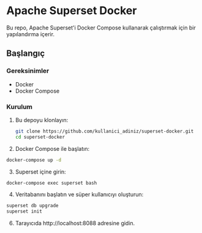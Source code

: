 # Apache Superset Docker

Bu repo, Apache Superset'i Docker Compose kullanarak çalıştırmak için bir yapılandırma içerir.

## Başlangıç

### Gereksinimler

- Docker
- Docker Compose

### Kurulum

1. Bu depoyu klonlayın:

   ```bash
   git clone https://github.com/kullanici_adiniz/superset-docker.git
   cd superset-docker
   ```
2. Docker Compose ile başlatın:
  ```bash
  docker-compose up -d
  ```

3. Superset içine girin:

  ```bash
  docker-compose exec superset bash
  ```

4. Veritabanını başlatın ve süper kullanıcıyı oluşturun:

  ```bash
  superset db upgrade
  superset init
  ```

6. Tarayıcıda http://localhost:8088 adresine gidin.
   
